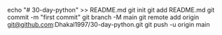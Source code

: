 echo "# 30-day-python" >> README.md
git init
git add README.md
git commit -m "first commit"
git branch -M main
git remote add origin git@github.com:Dhakal1997/30-day-python.git
git push -u origin main
